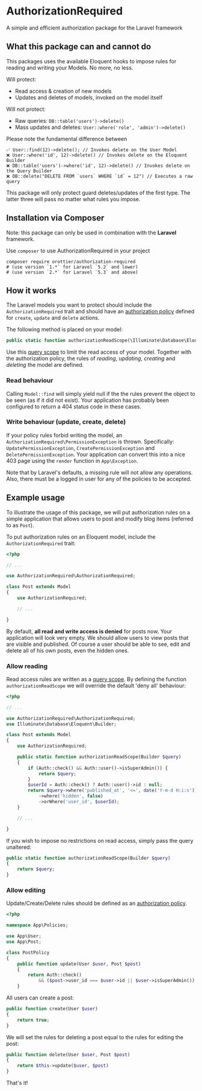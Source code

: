 # AuthorizationRequired

A simple and efficient authorization package for the Laravel framework

## What this package can and cannot do
This packages uses the available Eloquent hooks to impose rules for reading and writing your Models. No more, no less.

Will protect:

* Read access & creation of new models
* Updates and deletes of models, invoked on the model itself


Will not protect:

* Raw queries: `DB::table('users')->delete()`
* Mass updates and deletes: `User::where('role', 'admin')->delete()`

Please note the fundamental difference between
```
✅ User::find(12)->delete(); // Invokes delete on the User Model
❌ User::where('id', 12)->delete() // Invokes delete on the Eloquent Builder
❌ DB::table('users')->where('id', 12)->delete() // Invokes delete on the Query Builder
❌ DB::delete("DELETE FROM `users` WHERE `id` = 12") // Executes a raw query
```

This package will only protect guard deletes/updates of the first type. The latter three will pass no matter what rules you impose.

## Installation via Composer

Note: this package can only be used in combination with the **Laravel** framework.

Use `composer` to use AuthorizationRequired in your project

```
composer require orottier/authorization-required
# (use version `1.*` for Laravel `5.2` and lower)
# (use version `2.*` for Laravel `5.3` and above)
```

## How it works
The Laravel models you want to protect should include the `AuthorizationRequired` trait and should have an [authorization policy](http://laravel.com/docs/master/authorization) defined for `create`, `update` and `delete` actions.

The following method is placed on your model:
```PHP
public static function authorizationReadScope(\Illuminate\Database\Eloquent\Builder $query);
```

Use this [query scope](http://laravel.com/docs/master/eloquent#query-scopes) to limit the read access of your model. Together with the authorization policy, the rules of *reading*, *updating*, *creating* and *deleting* the model are defined.

### Read behaviour
Calling `Model::find` will simply yield null if the the rules prevent the object to be seen (as if it did not exist). Your application has probably been configured to return a 404 status code in these cases.

### Write behaviour (update, create, delete)
If your policy rules forbid writing the model, an `AuthorizationRequired\PermissionException` is thrown. Specifically: `UpdatePermissionException`, `CreatePermissionException` and `DeletePermissionException`. Your application can convert this into a nice 403 page using the `render` function in `App\Exception`.

Note that by Laravel's defaults, a missing rule will not allow any operations. Also, there must be a logged in user for any of the policies to be accepted.

## Example usage

To illustrate the usage of this package, we will put authorization rules on a simple application that allows users to post and modify blog items (referred to as `Post`).

To put authorization rules on an Eloquent model, include the `AuthorizationRequired` trait:

```PHP
<?php

// ...

use AuthorizationRequired\AuthorizationRequired;

class Post extends Model
{
    use AuthorizationRequired;

    // ...

}
```

By default, **all read and write access is denied** for posts now. Your application will look very empty. We should allow users to view posts that are visible and published. Of course a user should be able to see, edit and delete all of his own posts, even the hidden ones.

### Allow reading
Read access rules are written as a [query scope](http://laravel.com/docs/master/eloquent#query-scopes). By defining the function `authorizationReadScope` we will override the default 'deny all' behaviour:

```PHP
<?php

// ...

use AuthorizationRequired\AuthorizationRequired;
use Illuminate\Database\Eloquent\Builder;

class Post extends Model
{
    use AuthorizationRequired;

    public static function authorizationReadScope(Builder $query)
    {
        if (Auth::check() && Auth::user()->isSuperAdmin()) {
            return $query;
        }
        $userId = Auth::check() ? Auth::user()->id : null;
        return $query->where('published_at', '<=', date('Y-m-d H:i:s'))
            ->where('hidden', false)
            ->orWhere('user_id', $userId);
    }

    // ...

}
```

If you wish to impose no restrictions on read access, simply pass the query unaltered:

```PHP
public static function authorizationReadScope(Builder $query)
{
    return $query;
}
```

### Allow editing
Update/Create/Delete rules should be defined as an [authorization policy](http://laravel.com/docs/master/authorization).

```PHP
<?php

namespace App\Policies;

use App\User;
use App\Post;

class PostPolicy
{
    public function update(User $user, Post $post)
    {
        return Auth::check()
            && ($post->user_id === $user->id || $user->isSuperAdmin());
    }
```

All users can create a post:
```PHP
public function create(User $user)
{
    return true;
}
```

We will set the rules for deleting a post equal to the rules for editing the post:
```PHP
public function delete(User $user, Post $post)
{
    return $this->update($user, $post)
}
```

That's it!
